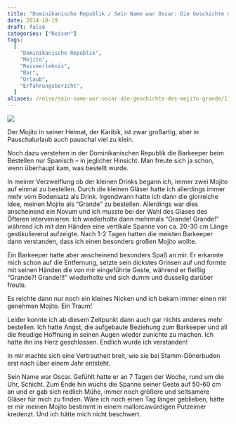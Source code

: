 ```yaml
---
title: "Dominikanische Republik / Sein Name war Oscar: Die Geschichte des Mojito Grande."
date: 2014-10-19
draft: false
categories: ["Reisen"]
tags:
  [
    "Dominikanische Republik",
    "Mojito",
    "Reiseerlebnis",
    "Bar",
    "Urlaub",
    "Erfahrungsbericht",
  ]
aliases: /reise/sein-name-war-oscar-die-geschichte-des-mojito-grande/1125
---
```


![](/images/dom.jpg)

Der Mojito in seiner Heimat, der Karibik, ist zwar großartig, aber in Pauschalurlaub auch pauschal viel zu klein.

Noch dazu verstehen in der Dominikanischen Republik die Barkeeper beim Bestellen nur Spanisch – in jeglicher Hinsicht. Man freute sich ja schon, wenn überhaupt kam, was bestellt wurde.

In meiner Verzweiflung ob der kleinen Drinks begann ich, immer zwei Mojito auf einmal zu bestellen. Durch die kleinen Gläser hatte ich allerdings immer mehr vom Bodensatz als Drink. Irgendwann hatte ich dann die glorreiche Idee, meinen Mojito als “Grande” zu bestellen. Allerdings war dies anscheinend ein Novum und ich musste bei der Wahl des Glases des Öfteren intervenieren. Ich wiederholte dann mehrmals “Grande! Grande!” während ich mit den Händen eine vertikale Spanne von ca. 20-30 cm Länge gestikulierend aufzeigte. Nach 1-2 Tagen hatten die meisten Barkeeper dann verstanden, dass ich einen besonders großen Mojito wollte.

Ein Barkeeper hatte aber anscheinend besonders Spaß an mir. Er erkannte mich schon auf die Entfernung, setzte sein dickstes Grinsen auf und formte mit seinen Händen die von mir eingeführte Geste, während er fleißig “Grande?! Grande!!!” wiederholte und sich dumm und dusselig darüber freute.

Es reichte dann nur noch ein kleines Nicken und ich bekam immer einen mir genehmen Mojito. Ein Traum!

Leider konnte ich ab diesem Zeitpunkt dann auch gar nichts anderes mehr bestellen. Ich hatte Angst, die aufgebaute Beziehung zum Barkeeper und all die freudige Hoffnung in seinen Augen wieder zunichte zu machen. Ich hatte ihn ins Herz geschlossen. Endlich wurde ich verstanden!

In mir machte sich eine Vertrautheit breit, wie sie bei Stamm-Dönerbuden erst nach über einem Jahr entsteht.

Sein Name war Oscar. Gefühlt hatte er an 7 Tagen der Woche, rund um die Uhr, Schicht. Zum Ende hin wuchs die Spanne seiner Geste auf 50-60 cm an und er gab sich redlich Mühe, immer noch größere und seltsamere Gläser für mich zu finden. Wäre ich noch einen Tag länger geblieben, hätte er mir meinen Mojito bestimmt in einem mallorcawürdigen Putzeimer kredenzt. Und ich hätte mich nicht beschwert.
